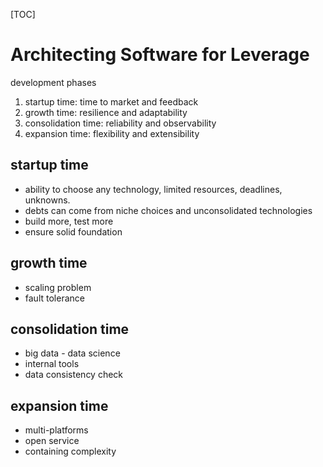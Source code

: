 [TOC]

# Architecting Software for Leverage

development phases

1. startup time: time to market and feedback
2. growth time: resilience and adaptability
3. consolidation time: reliability and observability
4. expansion time: flexibility and extensibility

## startup time

- ability to choose any technology, limited resources, deadlines, unknowns.
- debts can come from niche choices and unconsolidated technologies
- build more, test more
- ensure solid foundation

## growth time

- scaling problem
- fault tolerance

## consolidation time

- big data - data science
- internal tools
- data consistency check

## expansion time

- multi-platforms
- open service
- containing complexity